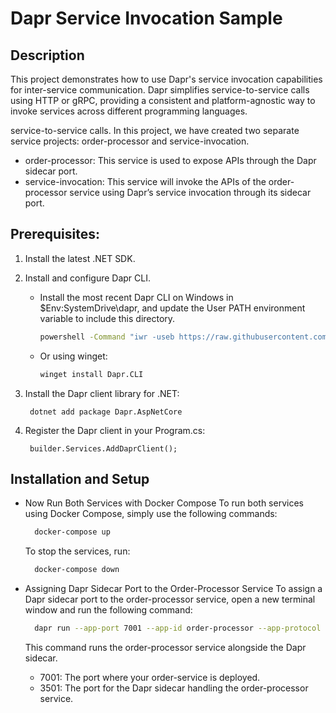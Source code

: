# Dapr Service Invocation Sample

## Description
This project demonstrates how to use Dapr's service invocation capabilities for inter-service communication. Dapr simplifies service-to-service calls using HTTP or gRPC, providing a consistent and platform-agnostic way to invoke services across different programming languages.

service-to-service calls. In this project, we have created two separate service projects: order-processor and service-invocation.

* order-processor: This service is used to expose APIs through the Dapr sidecar port.
* service-invocation: This service will invoke the APIs of the order-processor service using Dapr’s service invocation through its sidecar port.


## Prerequisites:
1. Install the latest .NET SDK.
2. Install and configure Dapr CLI.
	* Install the most recent Dapr CLI on Windows in $Env:SystemDrive\dapr, and update the User PATH environment variable to include this directory.
		```bash
		powershell -Command "iwr -useb https://raw.githubusercontent.com/dapr/cli/master/install/install.ps1 | iex"
		```
	* Or using winget:
		```bash
		winget install Dapr.CLI
		```
3. Install the Dapr client library for .NET:
   
   
		dotnet add package Dapr.AspNetCore
   
5. Register the Dapr client in your Program.cs:
   
   
		builder.Services.AddDaprClient();
   
## Installation and Setup
* Now Run Both Services with Docker Compose
	To run both services using Docker Compose, simply use the following commands:
  ```bash	
	docker-compose up
	```
	To stop the services, run:
  ```bash	
	docker-compose down
	```
  
* Assigning Dapr Sidecar Port to the Order-Processor Service
	To assign a Dapr sidecar port to the order-processor service, open a new terminal window and run the following command:
  ```bash	
	dapr run --app-port 7001 --app-id order-processor --app-protocol http --dapr-http-port 3501 -- dotnet run
	```
  
	This command runs the order-processor service alongside the Dapr sidecar.
	* 7001: The port where your order-service is deployed.
	* 3501: The port for the Dapr sidecar handling the order-processor service.
